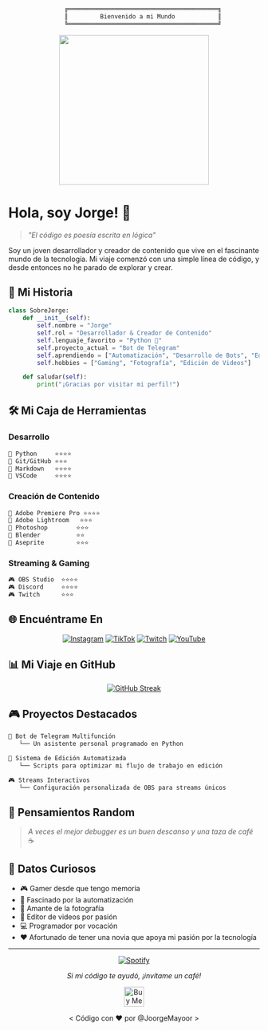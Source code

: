 <div align="center">
  
```txt
     ╔══════════════════════════════════════════╗
     ║         Bienvenido a mi Mundo            ║
     ╚══════════════════════════════════════════╝
```

</div>

<div align="center">
  <img src="https://media2.giphy.com/media/13HgwGsXF0aiGY/giphy.gif" width="300" />
</div>

# Hola, soy Jorge! 👋

> *"El código es poesía escrita en lógica"*

Soy un joven desarrollador y creador de contenido que vive en el fascinante mundo de la tecnología. Mi viaje comenzó con una simple línea de código, y desde entonces no he parado de explorar y crear.

## 🎯 Mi Historia

```python
class SobreJorge:
    def __init__(self):
        self.nombre = "Jorge"
        self.rol = "Desarrollador & Creador de Contenido"
        self.lenguaje_favorito = "Python 🐍"
        self.proyecto_actual = "Bot de Telegram"
        self.aprendiendo = ["Automatización", "Desarrollo de Bots", "Edición de Video"]
        self.hobbies = ["Gaming", "Fotografía", "Edición de Videos"]

    def saludar(self):
        print("¡Gracias por visitar mi perfil!")
```

## 🛠️ Mi Caja de Herramientas

### Desarrollo
```txt
📌 Python     ⭐⭐⭐⭐
📌 Git/GitHub ⭐⭐⭐
📌 Markdown   ⭐⭐⭐⭐
📌 VSCode     ⭐⭐⭐⭐
```

### Creación de Contenido
```txt
🎨 Adobe Premiere Pro ⭐⭐⭐⭐
🎨 Adobe Lightroom   ⭐⭐⭐
🎨 Photoshop        ⭐⭐⭐
🎨 Blender          ⭐⭐
🎨 Aseprite         ⭐⭐⭐
```

### Streaming & Gaming
```txt
🎮 OBS Studio  ⭐⭐⭐⭐
🎮 Discord     ⭐⭐⭐⭐
🎮 Twitch      ⭐⭐⭐
```

## 🌐 Encuéntrame En
<div align="center">

[![Instagram](https://img.shields.io/badge/bykhork-%23bc2a8d.svg?style=for-the-badge&logo=Instagram&logoColor=white&labelColor=black)](https://instagram.com/bykhork)
[![TikTok](https://img.shields.io/badge/bykhork-%23000000.svg?style=for-the-badge&logo=TikTok&logoColor=white&labelColor=black)](https://tiktok.com/@bykhork)
[![Twitch](https://img.shields.io/badge/bykhork-%239146FF.svg?style=for-the-badge&logo=Twitch&logoColor=white&labelColor=black)](https://twitch.tv/bykhork)
[![YouTube](https://img.shields.io/badge/Jorge23__YT-%23FF0000.svg?style=for-the-badge&logo=YouTube&logoColor=white&labelColor=black)](https://youtube.com/@Jorge23_YT)

</div>

## 📊 Mi Viaje en GitHub

<div align="center">
  
[![GitHub Streak](http://github-readme-streak-stats.herokuapp.com?user=J0rge23YT&theme=midnight-purple&border=7536B2&stroke=9243DD&ring=9243DD&fire=DD2727&currStreakNum=DD9C39&currStreakLabel=DD9C39&dates=A42EE5)](https://git.io/streak-stats)

</div>

## 🎮 Proyectos Destacados

```txt
🤖 Bot de Telegram Multifunción
   └── Un asistente personal programado en Python

🎥 Sistema de Edición Automatizada
   └── Scripts para optimizar mi flujo de trabajo en edición

🎮 Streams Interactivos
   └── Configuración personalizada de OBS para streams únicos
```

## 💭 Pensamientos Random

> *A veces el mejor debugger es un buen descanso y una taza de café* ☕

## 📌 Datos Curiosos

- 🎮 Gamer desde que tengo memoria
- 🤖 Fascinado por la automatización
- 📸 Amante de la fotografía
- 🎥 Editor de videos por pasión
- 💻 Programador por vocación
- ❤️ Afortunado de tener una novia que apoya mi pasión por la tecnología

---
<div align="center">

[![Spotify](https://spotify-github-profile.vercel.app/api/view?uid=tu-usuario&cover_image=true&theme=novatorem)](https://github.com/kittinan/spotify-github-profile)

*Si mi código te ayudó, ¡invítame un café!*

<a href="https://www.buymeacoffee.com/joorgemayoor" target="_blank">
  <img src="https://cdn.buymeacoffee.com/buttons/v2/default-violet.png" alt="Buy Me A Coffee" height="40px">
</a>

< Código con ❤️ por @JoorgeMayoor > 

</div>
